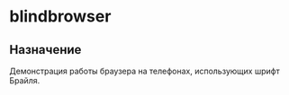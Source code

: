 # blindbrowser

## Назначение 
 Демонстрация работы браузера на телефонах, использующих шрифт Брайля.

